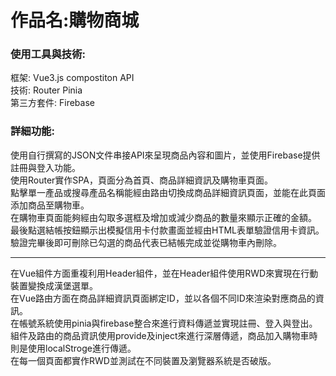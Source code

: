 <h1>作品名:購物商城</h1>
<h3>使用工具與技術:</h3>
<p>框架: Vue3.js compostiton API<br>
技術: Router Pinia<br>
第三方套件: Firebase</p>

<h3>詳細功能:</h3>
<p>使用自行撰寫的JSON文件串接API來呈現商品內容和圖片，並使用Firebase提供註冊與登入功能。<br>使用Router實作SPA，頁面分為首頁、商品詳細資訊及購物車頁面。<br>
點擊單一產品或搜尋產品名稱能經由路由切換成商品詳細資訊頁面，並能在此頁面添加商品至購物車。<br>
在購物車頁面能夠經由勾取多選框及增加或減少商品的數量來顯示正確的金額。<br>
最後點選結帳按鈕顯示出模擬信用卡付款畫面並經由HTML表單驗證信用卡資訊。<br>
驗證完畢後即可刪除已勾選的商品代表已結帳完成並從購物車內刪除。<br>
</p>
<hr>

<p>在Vue組件方面重複利用Header組件，並在Header組件使用RWD來實現在行動裝置變換成漢堡選單。<br>
在Vue路由方面在商品詳細資訊頁面綁定ID，並以各個不同ID來渲染對應商品的資訊。<br>
在帳號系統使用pinia與firebase整合來進行資料傳遞並實現註冊、登入與登出。<br>
組件及路由的商品資訊使用provide及inject來進行深層傳遞，商品加入購物車時則是使用localStroge進行傳遞。<br>
在每一個頁面都實作RWD並測試在不同裝置及瀏覽器系統是否破版。</p>

